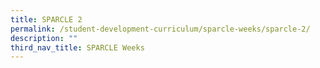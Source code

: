 ```yaml
---
title: SPARCLE 2
permalink: /student-development-curriculum/sparcle-weeks/sparcle-2/
description: ""
third_nav_title: SPARCLE Weeks
---
```

